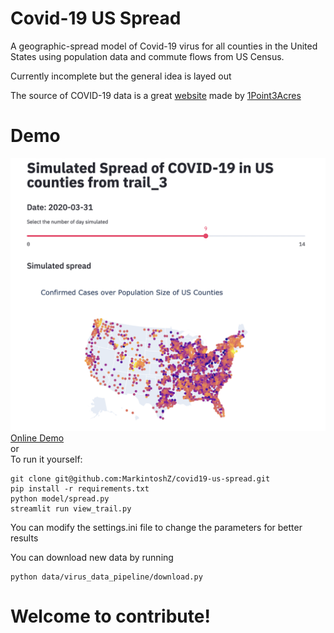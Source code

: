 # Covid-19 US Spread
A geographic-spread model of Covid-19 virus for all counties in the United States using population data and commute flows from US Census.

Currently incomplete but the general idea is layed out

The source of COVID-19 data is a great [website](https://coronavirus.1point3acres.com/?from=groupmessage&isappinstalled=0) made by [1Point3Acres](https://www.1point3acres.com)

# Demo
<img src='docs/screen_shot_0.jpg'></img>
[Online Demo](https://covid19-spread.herokuapp.com)\
or\
To run it yourself:
```
git clone git@github.com:MarkintoshZ/covid19-us-spread.git
pip install -r requirements.txt
python model/spread.py
streamlit run view_trail.py
```

You can modify the settings.ini file to change the parameters for better results

You can download new data by running
```
python data/virus_data_pipeline/download.py
```

# Welcome to contribute!
